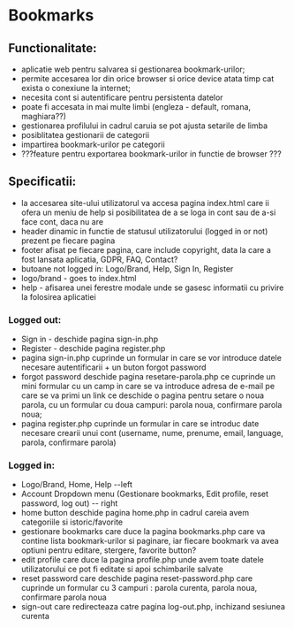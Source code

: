 # Bookmarks 

## Functionalitate:
- aplicatie web pentru salvarea si gestionarea bookmark-urilor;
- permite accesarea lor din orice browser si orice device atata timp cat exista o conexiune la internet;
- necesita cont si autentificare pentru persistenta datelor
- poate fi accesata in mai multe limbi (engleza - default, romana, maghiara??)
- gestionarea profilului in cadrul caruia se pot ajusta setarile de limba
- posiblitatea gestionarii de categorii
- impartirea bookmark-urilor pe categorii
- ???feature pentru exportarea bookmark-urilor in functie de browser ???

## Specificatii:
- la accesarea site-ului utilizatorul va accesa pagina index.html care ii ofera un meniu de help si posibilitatea de a se loga in cont sau de a-si face cont, daca nu are
- header dinamic in functie de statusul utilizatorului (logged in or not) prezent pe fiecare pagina
- footer afisat pe fiecare pagina, care include copyright, data la care a fost lansata aplicatia, GDPR, FAQ, Contact?
- butoane not logged in: Logo/Brand, Help, Sign In, Register
- logo/brand - goes to index.html
- help - afisarea unei ferestre modale unde se gasesc informatii cu privire la folosirea aplicatiei

### Logged out:
- Sign in - deschide pagina sign-in.php
- Register - deschide pagina register.php
- pagina sign-in.php cuprinde un formular in care se vor introduce datele necesare autentificarii + un buton forgot password
- forgot password deschide pagina resetare-parola.php ce cuprinde un mini formular cu un camp in care se va introduce adresa de e-mail pe care se va primi un link ce deschide o pagina pentru setare o noua parola, cu un formular cu doua campuri: parola noua, confirmare parola noua;
- pagina register.php cuprinde un formular in care se introduc date necesare crearii unui cont (username, nume, prenume, email, language, parola, confirmare parola)

### Logged in:
- Logo/Brand, Home, Help --left
- Account Dropdown menu (Gestionare bookmarks, Edit profile, reset password, log out) -- right
- home button deschide pagina home.php in cadrul careia avem categoriile si istoric/favorite
- gestionare bookmarks care duce la pagina bookmarks.php care va contine lista bookmark-urilor si paginare, iar fiecare bookmark va avea optiuni pentru editare, stergere, favorite button?
- edit profile care duce la pagina profile.php unde avem toate datele utilizatorului ce pot fi editate si apoi schimbarile salvate
- reset password care deschide pagina reset-password.php care cuprinde un formular cu 3 campuri : parola curenta, parola noua, confirmare parola noua
- sign-out care redirecteaza catre pagina log-out.php, inchizand sesiunea curenta

